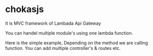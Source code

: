 # chokasjs

It is MVC framework of Lambada Api Gateway 

You can handel multiple module's using one lambda function.


Here is the simple example, Depending on the method we are calling function.
You can add multiple controller's  & routes etc.

